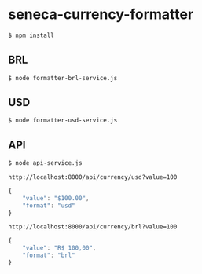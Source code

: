 # seneca-currency-formatter

```sh
$ npm install
```
## BRL

```sh
$ node formatter-brl-service.js
```

## USD

```sh
$ node formatter-usd-service.js
```

## API

```sh
$ node api-service.js
```

`http://localhost:8000/api/currency/usd?value=100`

```javascript
{
    "value": "$100.00",
    "format": "usd"
}
```

`http://localhost:8000/api/currency/brl?value=100`

```javascript
{
    "value": "R$ 100,00",
    "format": "brl"
}
```